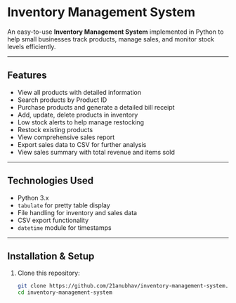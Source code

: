 # Inventory Management System

An easy-to-use **Inventory Management System** implemented in Python to help small businesses track products, manage sales, and monitor stock levels efficiently.

---

## Features

- View all products with detailed information  
- Search products by Product ID  
- Purchase products and generate a detailed bill receipt  
- Add, update, delete products in inventory  
- Low stock alerts to help manage restocking  
- Restock existing products  
- View comprehensive sales report  
- Export sales data to CSV for further analysis  
- View sales summary with total revenue and items sold  

---

## Technologies Used

- Python 3.x  
- `tabulate` for pretty table display  
- File handling for inventory and sales data  
- CSV export functionality  
- `datetime` module for timestamps  

---

## Installation & Setup

1. Clone this repository:
   ```bash
   git clone https://github.com/21anubhav/inventory-management-system.git
   cd inventory-management-system
